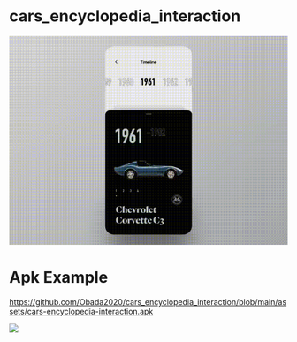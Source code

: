 # cars_encyclopedia_interaction

![](https://github.com/Obada2020/cars_encyclopedia_interaction/blob/main/assets/demo.gif)

# Apk Example

https://github.com/Obada2020/cars_encyclopedia_interaction/blob/main/assets/cars-encyclopedia-interaction.apk

![](https://github.com/Obada2020/cars_encyclopedia_interaction/blob/main/assets/mobile.gif)

